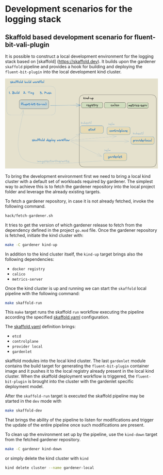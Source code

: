 # Development scenarios for the logging stack

## Skaffold based development scenario for fluent-bit-vali-plugin

It is possible to construct a local development environment for the logging stack based on [skaffold]
(https://skaffold.dev). It builds upon the gardener `skaffold` pipeline and provides a hook for building and
deploying the `fluent-bit-plugin` into the local development kind cluster.

![skaffold pipeline](images/skaffold.png)

To bring the development environment first we need to bring a local kind cluster with a default set of workloads required by gardener. The simplest way to achieve this is to fetch the gardener repository into the local project folder and leverage the already existing targets.

To fetch a gardener repository, in case it is not already fetched, invoke the following command.
```bash
hack/fetch-gardener.sh
```

It tries to get the version of which gardener release to fetch from the dependency defined in the project `go.mod` file.
Once the gardener repository is fetched, initiate the kind cluster with:
```bash
make -C gardener kind-up
```

In addition to the kind cluster itself, the `kind-up` target brings also the following dependencies: 
- `docker registry`
- `calico`
- `metrics-server`

Once the kind cluster is up and running we can start the `skaffold` local pipeline with the following command:
```bash
make skaffold-run
```
This `make` target runs the skaffold `run` workflow executing the pipeline according the specified [skaffold.yaml](/skaffold.yaml) 
configuration.

The [skaffold.yaml](/skaffold.yaml) definition brings:
- `etcd`
- `controlplane`
- `provider local`
- `gardenlet`

skaffold modules into 
the local kind cluster. The last `gardenlet` module contains the build target for generating the `fluent-bit-plugin` 
container image and it pushes it to the local registry already present in the local kind cluster. When the skaffold 
deployment workflow is triggered, the `fluent-bit-plugin` is brought into the cluster with the gardenlet specific 
deployment 
model.

After the `skaffold-run` target is executed the skaffold pipeline may be started in the `dev` mode with
```bash
make skaffold-dev
```

That brings the ability of the pipeline to listen for modifications and trigger the update of the entire pipeline 
once such modifications are present.

To clean up the environment set up by the pipeline, use the `kind-down` target from the fetched gardener repository.
```bash
make -C gardener kind-down
```
or simply delete the kind cluster with `kind`
```bash
kind delete cluster --name gardener-local
```